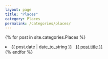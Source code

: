 ```yaml
---
layout: page
title: "Places"
category: Places
permalink: /categories/places/
---
```


{% for post in site.categories.Places %}
 <li><span>{{ post.date | date_to_string }}</span> &nbsp; <a href="{{ post.url | relative_url}}">{{ post.title }}</a></li>
{% endfor %}

